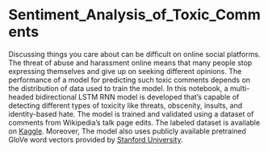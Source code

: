 # Sentiment_Analysis_of_Toxic_Comments
Discussing things you care about can be difficult on online social platforms. The threat of abuse and harassment online means that many people stop expressing themselves and give up on seeking different opinions. The performance of a model for predicting such toxic comments depends on the distribution of data used to train the model. In this notebook, a multi-headed bidirectional LSTM RNN model is developed that’s capable of detecting different types of toxicity like threats, obscenity, insults, and identity-based hate. The model is trained and validated using a dataset of comments from Wikipedia’s talk page edits. The labeled dataset is available on <a href="https://www.kaggle.com/c/jigsaw-toxic-comment-classification-challenge/data">Kaggle</a>. Moreover, The model also uses publicly available pretrained GloVe word vectors provided by <a href="http://nlp.stanford.edu/data/glove.6B.zip">Stanford University</a>. 
